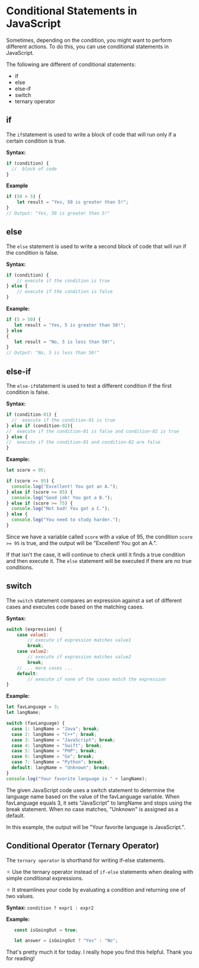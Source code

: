 # Conditional Statements in JavaScript
Sometimes, depending on the condition, you might want to perform different actions. To do this, you can use conditional statements in JavaScript.

The following are different of conditional statements:

- if
- else
- else-if
- switch
- ternary operator

## if
The `if`statement is used to write a block of code that will run only if a certain condition is true.

**Syntax:**
```javascript
if (condition) {
  //  block of code
}
```
**Example**
```javascript
if (50 > 5) {
    let result = "Yes, 50 is greater than 5!";
}
// Output: "Yes, 50 is greater than 5!"

```

## else
The `else` statement is used to write a second block of code that will run if the condition is false.

**Syntax:**
```javascript
if (condition) {
    // execute if the condition is true
} else {
    // execute if the condition is false
}

```
**Example:**
```javascript
if (5 > 50) {
   let result = "Yes, 5 is greater than 50!";
} else 
{
   let result = "No, 5 is less than 50!";
} 
// Output: "No, 5 is less than 50!"
```
## else-if
The `else-if`statement is used to test a different condition if the first condition is false.

**Syntax:**
```javascript
if (condition-01) {
  //  execute if the condition-01 is true
} else if (condition-02){
//  execute if the condition-01 is false and condition-02 is true
} else {
//  execute if the condition-01 and condition-02 are false
}
```
**Example:**
```javascript
let score = 95;

if (score >= 95) {
  console.log("Excellent! You got an A.");
} else if (score >= 85) {
  console.log("Good job! You got a B.");
} else if (score >= 75) {
  console.log("Not bad! You got a C.");
} else {
  console.log("You need to study harder.");
}
```
Since we have a variable called `score` with a value of 95, the condition `score >= 95` is true, and the output will be "Excellent! You got an A.". 

If that isn't the case, it will continue to check until it finds a true condition and then execute it. The `else` statement will be executed if there are no true conditions.
## switch
The `switch` statement compares an expression against a set of different cases and executes code based on the matching cases.

**Syntax:**
```javascript
switch (expression) {
    case value1:
        // execute if expression matches value1
        break;
    case value2:
        // execute if expression matches value2
        break;
    // ... more cases ...
    default:
        // execute if none of the cases match the expression
}
```
**Example:**
```javascript
let favLanguage = 3;
let langName;

switch (favLanguage) {
  case 1: langName = "Java"; break;
  case 2: langName = "C++"; break;
  case 3: langName = "JavaScript"; break;
  case 4: langName = "Swift"; break;
  case 5: langName = "PHP"; break;
  case 6: langName = "Go"; break;
  case 7: langName = "Python"; break;
  default: langName = "Unknown"; break;
}
console.log("Your favorite language is " + langName);
```
The given JavaScript code uses a switch statement to determine the language name based on the value of the favLanguage variable. When favLanguage equals 3, it sets "JavaScript" to langName and stops using the break statement. When no case matches, "Unknown" is assigned as a default. 

In this example, the output will be "Your favorite language is JavaScript.".
## Conditional Operator (Ternary Operator)
The `ternary operator` is shorthand for writing if-else statements.

✧ Use the ternary operator instead of `if-else` statements when dealing with simple conditional expressions. 

✧ It streamlines your code by evaluating a condition and returning one of two values.

**Syntax:**
```condition ? expr1 : expr2```

**Example:**
```javascript
   const isGoingOut = true;

   let answer = isGoingOut ? "Yes" : "No";
```

That's pretty much it for today. I really hope you find this helpful. Thank you for reading!
